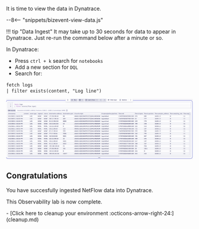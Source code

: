 It is time to view the data in Dynatrace.

--8<-- "snippets/bizevent-view-data.js"

!!! tip "Data Ingest"
    It may take up to 30 seconds for data to appear in Dynatrace.
    Just re-run the command below after a minute or so.

In Dynatrace:

* Press `ctrl + k` search for `notebooks`
* Add a new section for `DQL`
* Search for:

```{ "name": "fetch log line" }
fetch logs
| filter exists(content, "Log line")
```

![dynatrace notebook netflow](images/dt-notebook-1.png)


## Congratulations

You have succesfully ingested NetFlow data into Dynatrace.

This Observability lab is now complete.

<div class="grid cards" markdown>
- [Click here to cleanup your environment :octicons-arrow-right-24:](cleanup.md)
</div>
